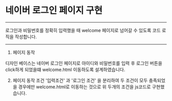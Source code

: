 # 네이버 로그인 페이지 구현

---

로그인과 비밀번호를 정확히 입력했을 때 welcome 페이지로 넘어갈 수 있도록 코드 로직을 작성합니다.


---
1. 페이지 동작 

디자인 베이스는 네이버 로그인 페이지로 아이디와 비밀번호를 입력 후 로그인 버튼을 click하게 되었을떄 
welcome.html 이동하도록 설계하였습니다.


2. 페이지 동작 조건
'입력조건' 과 '로그인 조건' 을 분리하여 두 조건이 모두 충족되었을 경우에만 welcome.html로 이동하는 것으로
위 두개의 조건을 js코드로 구현했습니다.









